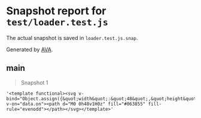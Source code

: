 # Snapshot report for `test/loader.test.js`

The actual snapshot is saved in `loader.test.js.snap`.

Generated by [AVA](https://ava.li).

## main

> Snapshot 1

    '<template functional><svg v-bind="Object.assign({&quot;width&quot;:&quot;48&quot;,&quot;height&quot;:&quot;1&quot;},data.attrs)" v-on="data.on"><path d="M0 0h48v1H0z" fill="#063855" fill-rule="evenodd"></path></svg></template>'
